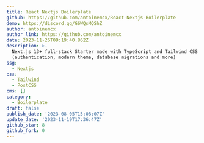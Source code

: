 ```yaml
---
title: React Nextjs Boilerplate
github: https://github.com/antoinemcx/React-Nextjs-Boilerplate
demo: https://discord.gg/G6WQsMQShZ
author: antoinemcx
author_link: https://github.com/antoinemcx
date: 2023-11-26T09:19:40.862Z
description: >-
  Next.js 13+ full-stack Starter made with TypeScript and Tailwind CSS
  (authentication, modern theme, database migrations and more)
ssg:
  - Nextjs
css:
  - Tailwind
  - PostCSS
cms: []
category:
  - Boilerplate
draft: false
publish_date: '2023-08-05T15:08:07Z'
update_date: '2023-11-19T17:36:47Z'
github_star: 8
github_fork: 0
---
```

